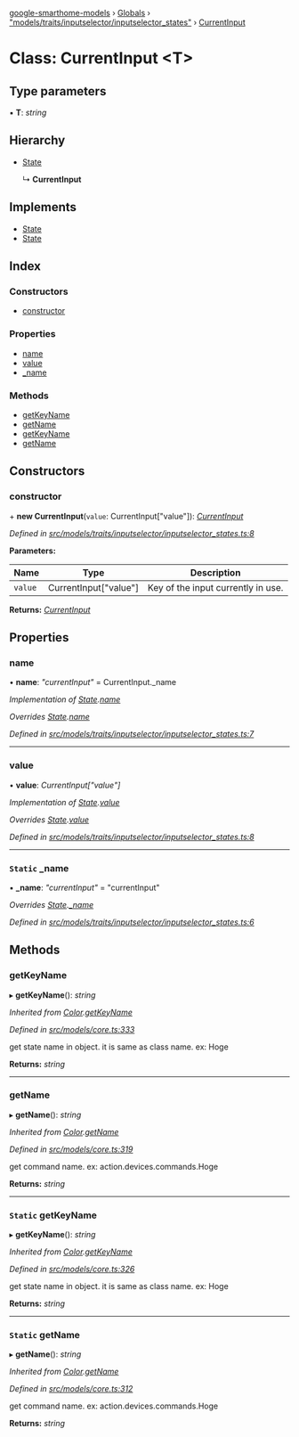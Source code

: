 [google-smarthome-models](../README.md) › [Globals](../globals.md) › ["models/traits/inputselector/inputselector_states"](../modules/_models_traits_inputselector_inputselector_states_.md) › [CurrentInput](_models_traits_inputselector_inputselector_states_.currentinput.md)

# Class: CurrentInput <**T**>

## Type parameters

▪ **T**: *string*

## Hierarchy

* [State](_models_core_.state.md)

  ↳ **CurrentInput**

## Implements

* [State](../interfaces/_models_interfaces_i_core_.state.md)
* [State](../interfaces/_models_interfaces_i_core_.state.md)

## Index

### Constructors

* [constructor](_models_traits_inputselector_inputselector_states_.currentinput.md#constructor)

### Properties

* [name](_models_traits_inputselector_inputselector_states_.currentinput.md#name)
* [value](_models_traits_inputselector_inputselector_states_.currentinput.md#value)
* [_name](_models_traits_inputselector_inputselector_states_.currentinput.md#static-_name)

### Methods

* [getKeyName](_models_traits_inputselector_inputselector_states_.currentinput.md#getkeyname)
* [getName](_models_traits_inputselector_inputselector_states_.currentinput.md#getname)
* [getKeyName](_models_traits_inputselector_inputselector_states_.currentinput.md#static-getkeyname)
* [getName](_models_traits_inputselector_inputselector_states_.currentinput.md#static-getname)

## Constructors

###  constructor

\+ **new CurrentInput**(`value`: CurrentInput<T>["value"]): *[CurrentInput](_models_traits_inputselector_inputselector_states_.currentinput.md)*

*Defined in [src/models/traits/inputselector/inputselector_states.ts:8](https://github.com/galactic1969/google-smarthome-models/blob/633871f/src/models/traits/inputselector/inputselector_states.ts#L8)*

**Parameters:**

Name | Type | Description |
------ | ------ | ------ |
`value` | CurrentInput<T>["value"] | Key of the input currently in use.  |

**Returns:** *[CurrentInput](_models_traits_inputselector_inputselector_states_.currentinput.md)*

## Properties

###  name

• **name**: *"currentInput"* = CurrentInput._name

*Implementation of [State](../interfaces/_models_interfaces_i_core_.state.md).[name](../interfaces/_models_interfaces_i_core_.state.md#name)*

*Overrides [State](_models_core_.state.md).[name](_models_core_.state.md#name)*

*Defined in [src/models/traits/inputselector/inputselector_states.ts:7](https://github.com/galactic1969/google-smarthome-models/blob/633871f/src/models/traits/inputselector/inputselector_states.ts#L7)*

___

###  value

• **value**: *CurrentInput<T>["value"]*

*Implementation of [State](../interfaces/_models_interfaces_i_core_.state.md).[value](../interfaces/_models_interfaces_i_core_.state.md#value)*

*Overrides [State](_models_core_.state.md).[value](_models_core_.state.md#value)*

*Defined in [src/models/traits/inputselector/inputselector_states.ts:8](https://github.com/galactic1969/google-smarthome-models/blob/633871f/src/models/traits/inputselector/inputselector_states.ts#L8)*

___

### `Static` _name

▪ **_name**: *"currentInput"* = "currentInput"

*Overrides [State](_models_core_.state.md).[_name](_models_core_.state.md#static-_name)*

*Defined in [src/models/traits/inputselector/inputselector_states.ts:6](https://github.com/galactic1969/google-smarthome-models/blob/633871f/src/models/traits/inputselector/inputselector_states.ts#L6)*

## Methods

###  getKeyName

▸ **getKeyName**(): *string*

*Inherited from [Color](_models_traits_colorsetting_colorsetting_states_.color.md).[getKeyName](_models_traits_colorsetting_colorsetting_states_.color.md#static-getkeyname)*

*Defined in [src/models/core.ts:333](https://github.com/galactic1969/google-smarthome-models/blob/633871f/src/models/core.ts#L333)*

get state name in object. it is same as class name. ex: Hoge

**Returns:** *string*

___

###  getName

▸ **getName**(): *string*

*Inherited from [Color](_models_traits_colorsetting_colorsetting_states_.color.md).[getName](_models_traits_colorsetting_colorsetting_states_.color.md#static-getname)*

*Defined in [src/models/core.ts:319](https://github.com/galactic1969/google-smarthome-models/blob/633871f/src/models/core.ts#L319)*

get command name. ex: action.devices.commands.Hoge

**Returns:** *string*

___

### `Static` getKeyName

▸ **getKeyName**(): *string*

*Inherited from [Color](_models_traits_colorsetting_colorsetting_states_.color.md).[getKeyName](_models_traits_colorsetting_colorsetting_states_.color.md#static-getkeyname)*

*Defined in [src/models/core.ts:326](https://github.com/galactic1969/google-smarthome-models/blob/633871f/src/models/core.ts#L326)*

get state name in object. it is same as class name. ex: Hoge

**Returns:** *string*

___

### `Static` getName

▸ **getName**(): *string*

*Inherited from [Color](_models_traits_colorsetting_colorsetting_states_.color.md).[getName](_models_traits_colorsetting_colorsetting_states_.color.md#static-getname)*

*Defined in [src/models/core.ts:312](https://github.com/galactic1969/google-smarthome-models/blob/633871f/src/models/core.ts#L312)*

get command name. ex: action.devices.commands.Hoge

**Returns:** *string*
